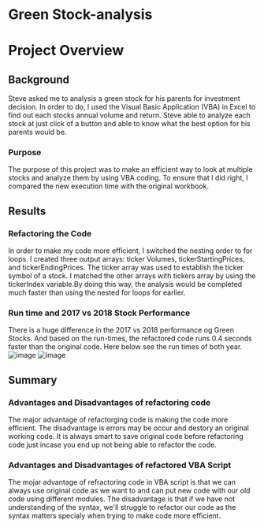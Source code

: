 # Green Stock-analysis
# Project Overview

## Background
Steve asked me to analysis a green stock for his parents for investment decision. In order to do, I used the Visual Basic Application (VBA) in Excel to find out each stocks annual volume and return. Steve able to analyze each stock at just click of a button and able to know what the best option for his parents would be.
### Purpose
The purpose of this project was to make an efficient way to look at multiple stocks and analyze them by using VBA coding. To ensure that I did right, I compared the new execution time with the original workbook.
## Results 
### Refactoring the Code
In order to make my code more efficient, I switched the nesting order to for loops. I created three output arrays: ticker Volumes, tickerStartingPrices, and tickerEndingPrices. The ticker array was used to establish the ticker symbol of a stock. I matched the other arrays with tickers array by using the tickerIndex variable.By doing this way, the analysis would be completed much faster than using the nested for loops for earlier. 
### Run time and 2017 vs 2018 Stock Performance
There is a huge difference in the 2017 vs 2018 performance og Green Stocks. And based on the run-times, the refactored code runs 0.4 seconds faster than the original code. Here below see the run times of both year.
![image](https://user-images.githubusercontent.com/96403349/149468692-817fc264-dd94-434d-9977-ff7bb5255a0f.png)
![image](https://user-images.githubusercontent.com/96403349/149469457-4c40cdbf-5680-4c18-b2f6-61384acaa1a3.png)
## Summary
### Advantages and Disadvantages of refactoring code
The major advantage of refactorging code is making the code more efficient. The disadvantage is errors may be occur and destory an original working code. It is always smart to save original code before refactoring code just incase you end up not being able to refactor the code.
### Advantages and Disadvantages of refactored VBA Script
The mojar advantage of refractoring code in VBA script is that we can always use original code as we want to and can put new code with our old code using different modules. The disadvantage is that if we have not understanding of the syntax, we'll struggle to refactor our code as the syntax matters specialy when trying to make code more efficient. 


